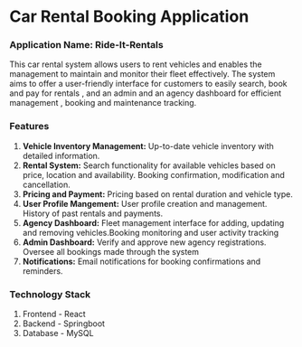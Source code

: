 # Car Rental Booking Application
### Application Name: Ride-It-Rentals
This car rental system allows users to rent vehicles and enables the management to maintain and monitor their fleet effectively. The system aims to offer a user-friendly interface for customers to easily search, book and pay for rentals , and an admin and an agency dashboard for efficient management , booking and maintenance tracking.
### Features
1. **Vehicle Inventory Management:** Up-to-date vehicle inventory with detailed information.
2. **Rental System:** Search functionality for available vehicles based on price, location and availability. Booking confirmation, modification and cancellation.
3. **Pricing and Payment:** Pricing based on rental duration and vehicle type.
4. **User Profile Mangement:** User profile creation and management. History of past rentals and payments.
5. **Agency Dashboard:** Fleet management interface for adding, updating and removing vehicles.Booking monitoring and user activity tracking
6. **Admin Dashboard:** Verify and approve new agency registrations. Oversee all bookings made through the system
7. **Notifications:** Email notifications for booking confirmations and reminders.
### Technology Stack
1. Frontend - React
2. Backend - Springboot
3. Database - MySQL

